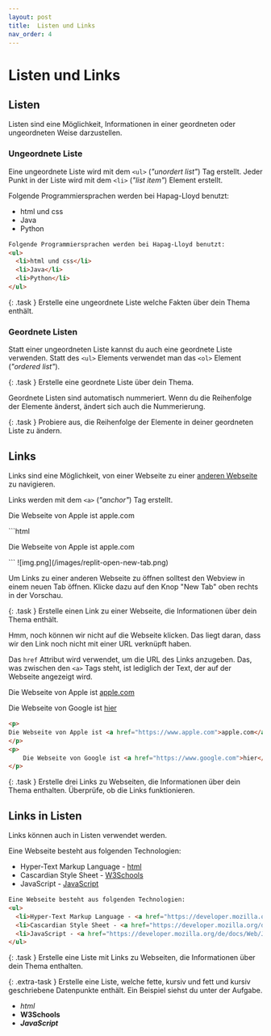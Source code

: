 ```yaml
---
layout: post
title:  Listen und Links
nav_order: 4
---
```


# Listen und Links

## Listen

Listen sind eine Möglichkeit, Informationen in einer geordneten oder ungeordneten Weise darzustellen.

### Ungeordnete Liste

Eine ungeordnete Liste wird mit dem `<ul>` (*"unordert list"*) Tag erstellt. Jeder Punkt in der Liste wird mit dem `<li>` (*"list item"*) Element erstellt.

<div class="code-example">
Folgende Programmiersprachen werden bei Hapag-Lloyd benutzt:
<ul>
  <li>html und css</li>
  <li>Java</li>
  <li>Python</li>
</ul>
</div>

```html
Folgende Programmiersprachen werden bei Hapag-Lloyd benutzt:
<ul>
  <li>html und css</li>
  <li>Java</li>
  <li>Python</li>
</ul>
```

{: .task }
Erstelle eine ungeordnete Liste welche Fakten über dein Thema enthält.

### Geordnete Listen

Statt einer ungeordneten Liste kannst du auch eine geordnete Liste verwenden. Statt des `<ul>` Elements verwendet man das `<ol>` Element (*"ordered list"*). 

{: .task }
Erstelle eine geordnete Liste über dein Thema.

Geordnete Listen sind automatisch nummeriert. Wenn du die Reihenfolge der Elemente änderst, ändert sich auch die Nummerierung.

{: .task }
Probiere aus, die Reihenfolge der Elemente in deiner geordneten Liste zu ändern.

## Links

Links sind eine Möglichkeit, von einer Webseite zu einer [anderen Webseite](https://www.w3schools.com) zu navigieren. 

Links werden mit dem `<a>` (*"anchor"*) Tag erstellt. 

<div class="code-example py-7">
<p>
Die Webseite von Apple ist <a>apple.com</a>
</p>
</div>
```html
<p>
Die Webseite von Apple ist <a>apple.com</a>
</p>
```
![img.png](/images/replit-open-new-tab.png)

Um Links zu einer anderen Webseite zu öffnen solltest den Webview in einem neuen Tab öffnen. Klicke dazu auf den Knop "New Tab" oben rechts in der Vorschau.

{: .task }
Erstelle einen Link zu einer Webseite, die Informationen über dein Thema enthält.

Hmm, noch können wir nicht auf die Webseite klicken. Das liegt daran, dass wir den Link noch nicht mit einer URL verknüpft haben.

Das `href` Attribut wird verwendet, um die URL des Links anzugeben. Das, was zwischen den `<a>` Tags steht, ist lediglich der Text, der auf der Webseite angezeigt wird.

<div class="code-example py-7">
<p>
Die Webseite von Apple ist <a href="https://www.apple.com">apple.com</a>
</p>
<p>
    Die Webseite von Google ist <a href="https://www.google.com">hier</a>
</p>
</div>

```html
<p>
Die Webseite von Apple ist <a href="https://www.apple.com">apple.com</a>
</p>
<p>
    Die Webseite von Google ist <a href="https://www.google.com">hier</a>
</p>
```

{: .task }
Erstelle drei Links zu Webseiten, die Informationen über dein Thema enthalten. Überprüfe, ob die Links funktionieren.


## Links in Listen

Links können auch in Listen verwendet werden.

<div class="code-example">
Eine Webseite besteht aus folgenden Technologien:
<ul>
  <li>Hyper-Text Markup Language - <a href="https://developer.mozilla.org/de/docs/Web/HTML">html</a></li>
  <li>Cascardian Style Sheet - <a href="https://developer.mozilla.org/de/docs/Web/CSS">W3Schools</a></li>
  <li>JavaScript - <a href="https://developer.mozilla.org/de/docs/Web/JavaScript">JavaScript</a></li>
</ul>
</div>

```html
Eine Webseite besteht aus folgenden Technologien:
<ul>
  <li>Hyper-Text Markup Language - <a href="https://developer.mozilla.org/de/docs/Web/HTML">html</a></li>
  <li>Cascardian Style Sheet - <a href="https://developer.mozilla.org/de/docs/Web/CSS">W3Schools</a></li>
  <li>JavaScript - <a href="https://developer.mozilla.org/de/docs/Web/JavaScript">JavaScript</a></li>
</ul>
```

{: .task }
Erstelle eine Liste mit Links zu Webseiten, die Informationen über dein Thema enthalten.

{: .extra-task }
Erstelle eine Liste, welche fette, kursiv und fett und kursiv geschriebene Datenpunkte enthält. Ein Beispiel siehst du unter der Aufgabe.

<div class="code-example">
<ul>
  <li><span style="font-style: italic;">html</span></li>
  <li><span style="font-weight: bold; ">W3Schools</span></li>
  <li><span style="font-weight: bold; font-style: italic;">JavaScript</span></li>
</ul>